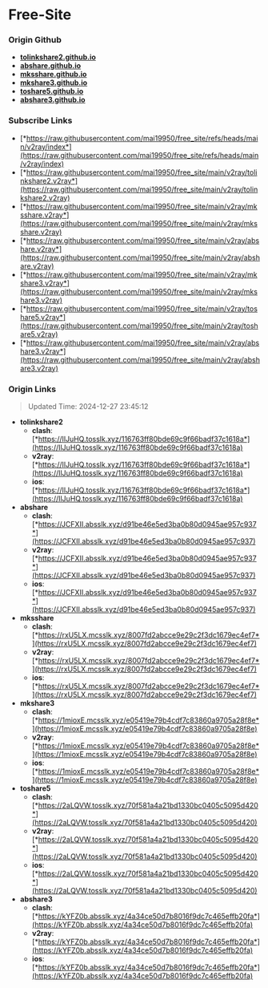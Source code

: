 # Free-Site

### Origin Github

- [**tolinkshare2.github.io**](https://github.com/tolinkshare2/tolinkshare2.github.io)
- [**abshare.github.io**](https://github.com/abshare/abshare.github.io)
- [**mksshare.github.io**](https://github.com/mksshare/mksshare.github.io)
- [**mkshare3.github.io**](https://github.com/mkshare3/mkshare3.github.io)
- [**toshare5.github.io**](https://github.com/toshare5/toshare5.github.io)
- [**abshare3.github.io**](https://github.com/abshare3/abshare3.github.io)

### Subscribe Links

- [*https://raw.githubusercontent.com/mai19950/free_site/refs/heads/main/v2ray/index*](https://raw.githubusercontent.com/mai19950/free_site/refs/heads/main/v2ray/index)
- [*https://raw.githubusercontent.com/mai19950/free_site/main/v2ray/tolinkshare2.v2ray*](https://raw.githubusercontent.com/mai19950/free_site/main/v2ray/tolinkshare2.v2ray)
- [*https://raw.githubusercontent.com/mai19950/free_site/main/v2ray/mksshare.v2ray*](https://raw.githubusercontent.com/mai19950/free_site/main/v2ray/mksshare.v2ray)
- [*https://raw.githubusercontent.com/mai19950/free_site/main/v2ray/abshare.v2ray*](https://raw.githubusercontent.com/mai19950/free_site/main/v2ray/abshare.v2ray)
- [*https://raw.githubusercontent.com/mai19950/free_site/main/v2ray/mkshare3.v2ray*](https://raw.githubusercontent.com/mai19950/free_site/main/v2ray/mkshare3.v2ray)
- [*https://raw.githubusercontent.com/mai19950/free_site/main/v2ray/toshare5.v2ray*](https://raw.githubusercontent.com/mai19950/free_site/main/v2ray/toshare5.v2ray)
- [*https://raw.githubusercontent.com/mai19950/free_site/main/v2ray/abshare3.v2ray*](https://raw.githubusercontent.com/mai19950/free_site/main/v2ray/abshare3.v2ray)

### Origin Links

> Updated Time: 2024-12-27 23:45:12

- **tolinkshare2**
  - **clash**: [*https://IlJuHQ.tosslk.xyz/116763ff80bde69c9f66badf37c1618a*](https://IlJuHQ.tosslk.xyz/116763ff80bde69c9f66badf37c1618a)
  - **v2ray**: [*https://IlJuHQ.tosslk.xyz/116763ff80bde69c9f66badf37c1618a*](https://IlJuHQ.tosslk.xyz/116763ff80bde69c9f66badf37c1618a)
  - **ios**: [*https://IlJuHQ.tosslk.xyz/116763ff80bde69c9f66badf37c1618a*](https://IlJuHQ.tosslk.xyz/116763ff80bde69c9f66badf37c1618a)
- **abshare**
  - **clash**: [*https://JCFXII.absslk.xyz/d91be46e5ed3ba0b80d0945ae957c937*](https://JCFXII.absslk.xyz/d91be46e5ed3ba0b80d0945ae957c937)
  - **v2ray**: [*https://JCFXII.absslk.xyz/d91be46e5ed3ba0b80d0945ae957c937*](https://JCFXII.absslk.xyz/d91be46e5ed3ba0b80d0945ae957c937)
  - **ios**: [*https://JCFXII.absslk.xyz/d91be46e5ed3ba0b80d0945ae957c937*](https://JCFXII.absslk.xyz/d91be46e5ed3ba0b80d0945ae957c937)
- **mksshare**
  - **clash**: [*https://rxU5LX.mcsslk.xyz/8007fd2abcce9e29c2f3dc1679ec4ef7*](https://rxU5LX.mcsslk.xyz/8007fd2abcce9e29c2f3dc1679ec4ef7)
  - **v2ray**: [*https://rxU5LX.mcsslk.xyz/8007fd2abcce9e29c2f3dc1679ec4ef7*](https://rxU5LX.mcsslk.xyz/8007fd2abcce9e29c2f3dc1679ec4ef7)
  - **ios**: [*https://rxU5LX.mcsslk.xyz/8007fd2abcce9e29c2f3dc1679ec4ef7*](https://rxU5LX.mcsslk.xyz/8007fd2abcce9e29c2f3dc1679ec4ef7)
- **mkshare3**
  - **clash**: [*https://1mioxE.mcsslk.xyz/e05419e79b4cdf7c83860a9705a28f8e*](https://1mioxE.mcsslk.xyz/e05419e79b4cdf7c83860a9705a28f8e)
  - **v2ray**: [*https://1mioxE.mcsslk.xyz/e05419e79b4cdf7c83860a9705a28f8e*](https://1mioxE.mcsslk.xyz/e05419e79b4cdf7c83860a9705a28f8e)
  - **ios**: [*https://1mioxE.mcsslk.xyz/e05419e79b4cdf7c83860a9705a28f8e*](https://1mioxE.mcsslk.xyz/e05419e79b4cdf7c83860a9705a28f8e)
- **toshare5**
  - **clash**: [*https://2aLQVW.tosslk.xyz/70f581a4a21bd1330bc0405c5095d420*](https://2aLQVW.tosslk.xyz/70f581a4a21bd1330bc0405c5095d420)
  - **v2ray**: [*https://2aLQVW.tosslk.xyz/70f581a4a21bd1330bc0405c5095d420*](https://2aLQVW.tosslk.xyz/70f581a4a21bd1330bc0405c5095d420)
  - **ios**: [*https://2aLQVW.tosslk.xyz/70f581a4a21bd1330bc0405c5095d420*](https://2aLQVW.tosslk.xyz/70f581a4a21bd1330bc0405c5095d420)
- **abshare3**
  - **clash**: [*https://kYFZ0b.absslk.xyz/4a34ce50d7b8016f9dc7c465effb20fa*](https://kYFZ0b.absslk.xyz/4a34ce50d7b8016f9dc7c465effb20fa)
  - **v2ray**: [*https://kYFZ0b.absslk.xyz/4a34ce50d7b8016f9dc7c465effb20fa*](https://kYFZ0b.absslk.xyz/4a34ce50d7b8016f9dc7c465effb20fa)
  - **ios**: [*https://kYFZ0b.absslk.xyz/4a34ce50d7b8016f9dc7c465effb20fa*](https://kYFZ0b.absslk.xyz/4a34ce50d7b8016f9dc7c465effb20fa)
